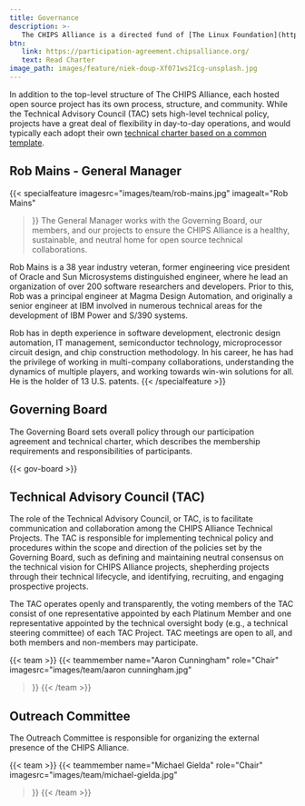 ```yaml
---
title: Governance
description: >-
   The CHIPS Alliance is a directed fund of [The Linux Foundation](https://linuxfoundation.org/), a 501(c)(6) non-profit organization. Following best practices in the industry, we maintain a clear and consistent separation of responsibilities between technical and non-technical governance decisions. The CHIPS Alliance operates under its Charter.
btn:
   link: https://participation-agreement.chipsalliance.org/
   text: Read Charter
image_path: images/feature/niek-doup-Xf071ws2Icg-unsplash.jpg
---
```


In addition to the top-level structure of The CHIPS Alliance, each hosted open source project has its own process, structure, and community. While the Technical Advisory Council (TAC) sets high-level technical policy, projects have a great deal of flexibility in day-to-day operations, and would typically each adopt their own [technical charter based on a common template](https://docs.google.com/document/d/1_NeUOrl8IG7ih-Ji31LehKqv0KGT3VJcotvv4SwBmIg/edit).

## Rob Mains - General Manager
{{< specialfeature 
imagesrc="images/team/rob-mains.jpg"
imagealt="Rob Mains"
>}}
The General Manager works with the Governing Board, our members, and our projects to ensure the CHIPS Alliance is a healthy, sustainable, and neutral home for open source technical collaborations.

Rob Mains is a 38 year industry veteran, former engineering vice president of Oracle and Sun Microsystems distinguished engineer, where he lead an organization of over 200 software researchers and developers. Prior to this, Rob was a principal engineer at Magma Design Automation, and originally a senior engineer at IBM involved in numerous technical areas for the development of IBM Power and S/390 systems.

Rob has in depth experience in software development, electronic design automation, IT management, semiconductor technology, microprocessor circuit design, and chip construction methodology. In his career, he has had the privilege of working in multi-company collaborations, understanding the dynamics of multiple players, and working towards win-win solutions for all. He is the holder of 13 U.S. patents.
{{< /specialfeature >}}

## Governing Board

The Governing Board sets overall policy through our participation agreement and technical charter, which describes the membership requirements and responsibilities of participants.

{{< gov-board >}}

## Technical Advisory Council (TAC)

The role of the Technical Advisory Council, or TAC, is to facilitate communication and collaboration among the CHIPS Alliance Technical Projects. The TAC is responsible for implementing technical policy and procedures within the scope and direction of the policies set by the Governing Board, such as defining and maintaining neutral consensus on the technical vision for CHIPS Alliance projects, shepherding projects through their technical lifecycle, and identifying, recruiting, and engaging prospective projects.

The TAC operates openly and transparently, the voting members of the TAC consist of one representative appointed by each Platinum Member and one representative appointed by the technical oversight body (e.g., a technical steering committee) of each TAC Project. TAC meetings are open to all, and both members and non-members may participate.


{{< team >}}
   {{< teammember 
   name="Aaron Cunningham"
   role="Chair"
   imagesrc="images/team/aaron cunningham.jpg"
   >}}
{{< /team >}}

## Outreach Committee

The Outreach Committee is responsible for organizing the external presence of the CHIPS Alliance.

{{< team >}}
   {{< teammember 
   name="Michael Gielda"
   role="Chair"
   imagesrc="images/team/michael-gielda.jpg"
   >}}
{{< /team >}}
